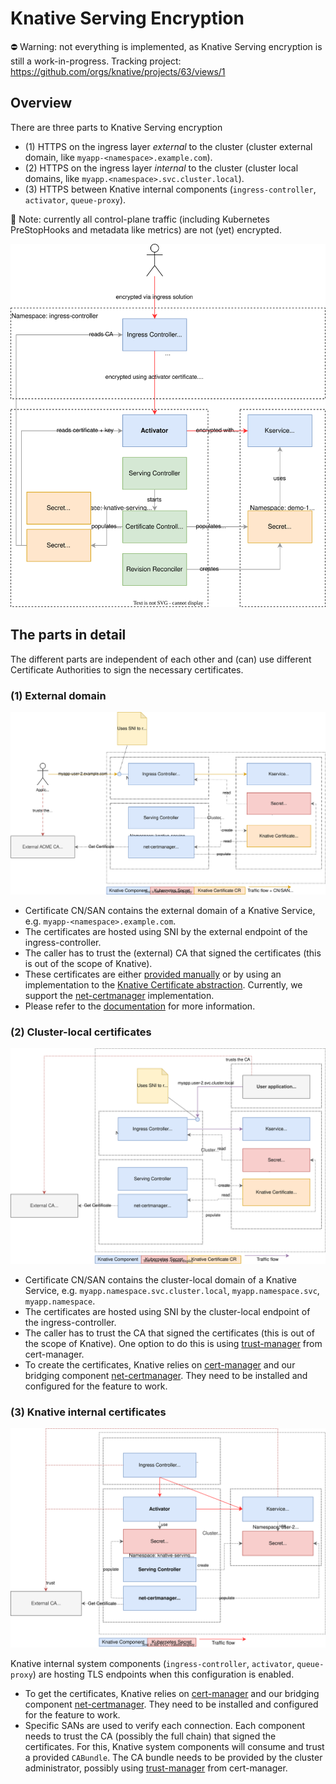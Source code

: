 # Knative Serving Encryption

⛔️ Warning: not everything is implemented, as Knative Serving encryption is still a work-in-progress. Tracking project: https://github.com/orgs/knative/projects/63/views/1

## Overview
There are three parts to Knative Serving encryption
* (1) HTTPS on the ingress layer _external_ to the cluster (cluster external domain, like `myapp-<namespace>.example.com`).
* (2) HTTPS on the ingress layer _internal_ to the cluster (cluster local domains, like `myapp.<namespace>.svc.cluster.local`).
* (3) HTTPS between Knative internal components (`ingress-controller`, `activator`, `queue-proxy`).

📝 Note: currently all control-plane traffic (including Kubernetes PreStopHooks and metadata like metrics) are not (yet) encrypted.

![Overview of Knative encryption](./encryption-overview.drawio.svg)

## The parts in detail
The different parts are independent of each other and (can) use different Certificate Authorities to sign the necessary certificates.

### (1) External domain

![External domain](./encryption-external-domain.drawio.svg)

* Certificate CN/SAN contains the external domain of a Knative Service, e.g. `myapp-<namespace>.example.com`.
* The certificates are hosted using SNI by the external endpoint of the ingress-controller.
* The caller has to trust the (external) CA that signed the certificates (this is out of the scope of Knative).
* These certificates are either [provided manually](https://knative.dev/docs/serving/using-a-tls-cert/) or by using an implementation to the [Knative Certificate abstraction](https://github.com/knative/networking/blob/main/pkg/apis/networking/v1alpha1/certificate_types.go#L34). Currently, we support the [net-certmanager](https://github.com/knative-extensions/net-certmanager) implementation. 
* Please refer to the [documentation](https://knative.dev/docs/serving/encryption/enabling-automatic-tls-certificate-provisioning/) for more information.


### (2) Cluster-local certificates

![Cluster local domain](./encryption-cluster-local-domain.drawio.svg)

* Certificate CN/SAN contains the cluster-local domain of a Knative Service, e.g. `myapp.namespace.svc.cluster.local`, `myapp.namespace.svc`, `myapp.namespace`.
* The certificates are hosted using SNI by the cluster-local endpoint of the ingress-controller.
* The caller has to trust the CA that signed the certificates (this is out of the scope of Knative). One option to do this is using [trust-manager](https://cert-manager.io/docs/trust/trust-manager/) from cert-manager.
* To create the certificates, Knative relies on [cert-manager](https://cert-manager.io/) and our bridging component [net-certmanager](https://github.com/knative-extensions/net-certmanager/). They need to be installed and configured for the feature to work.

### (3) Knative internal certificates

![Knative system internal](./encryption-system-internal.drawio.svg)

Knative internal system components (`ingress-controller`, `activator`, `queue-proxy`) are hosting TLS endpoints when this configuration is enabled.
* To get the certificates, Knative relies on [cert-manager](https://cert-manager.io/) and our bridging component [net-certmanager](https://github.com/knative-extensions/net-certmanager/). They need to be installed and configured for the feature to work.
* Specific SANs are used to verify each connection. Each component needs to trust the CA (possibly the full chain) that signed the certificates. For this, Knative system components will consume and trust a provided `CABundle`. The CA bundle needs to be provided by the cluster administrator, possibly using [trust-manager](https://cert-manager.io/docs/trust/trust-manager/) from cert-manager.
